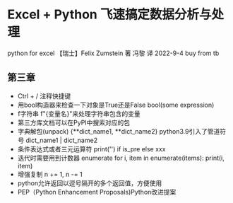 # Excel + Python 飞速搞定数据分析与处理
python for excel 【瑞士】Felix Zumstein 著 冯黎 译
2022-9-4 buy from tb

## 第三章
+ Ctrl + / 注释快捷键
+ 用bool构造器来检查一下对象是True还是False bool(some expression)
+ f字符串 f"{变量名}"来处理字符串包含的变量
+ 第三方库文档可以在PyPI中搜索对应的包
+ 字典解包(unpack)
    {**dict_name1, **dict_name2} python3.9引入了管道符号 dict_name1 | dict_name2
+ 条件表达式或者三元运算符
    print('') if is_pre else xxx
+ 迭代时需要用到计数器 enumerate
    for i, item in enumerate(items): print(i, item)
+ 增强复制 n += 1, n -= 1
+ python允许返回以逗号隔开的多个返回值，方便使用
+ PEP（Python Enhancement Proposals)Python改进提案
